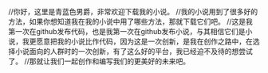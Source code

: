 //你好，这里是青蓝色男爵，非常欢迎下载我的小说。
//我的小说用到了很多好的方法，如果你想知道我在我的小说中用了哪些方法，那就下载它们吧。
//这是我第一次在github发布代码，也是我第一次在github发布小说，与其相信它们是小说，我更愿意把我的小说比作代码，因为这是一次创新，是我在创作之路中，在选择小说面向的人群时的一次创新，有了这么好的平台，我已经迫不及待的想尝试了。
//那就让我们一起创作和编写我们的更美好的未来吧。
